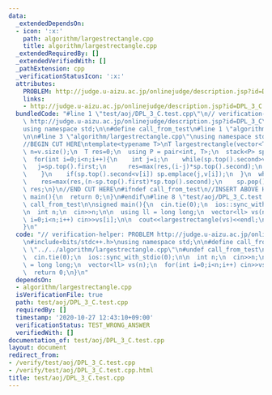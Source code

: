 ```yaml
---
data:
  _extendedDependsOn:
  - icon: ':x:'
    path: algorithm/largestrectangle.cpp
    title: algorithm/largestrectangle.cpp
  _extendedRequiredBy: []
  _extendedVerifiedWith: []
  _pathExtension: cpp
  _verificationStatusIcon: ':x:'
  attributes:
    PROBLEM: http://judge.u-aizu.ac.jp/onlinejudge/description.jsp?id=DPL_3_C
    links:
    - http://judge.u-aizu.ac.jp/onlinejudge/description.jsp?id=DPL_3_C
  bundledCode: "#line 1 \"test/aoj/DPL_3_C.test.cpp\"\n// verification-helper: PROBLEM\
    \ http://judge.u-aizu.ac.jp/onlinejudge/description.jsp?id=DPL_3_C\n\n#include<bits/stdc++.h>\n\
    using namespace std;\n\n#define call_from_test\n#line 1 \"algorithm/largestrectangle.cpp\"\
    \n\n#line 3 \"algorithm/largestrectangle.cpp\"\nusing namespace std;\n#endif\n\
    //BEGIN CUT HERE\ntemplate<typename T>\nT largestrectangle(vector<T> &v){\n  int\
    \ n=v.size();\n  T res=0;\n  using P = pair<int, T>;\n  stack<P> sp;\n  sp.emplace(-1,T(0));\n\
    \  for(int i=0;i<n;i++){\n    int j=i;\n    while(sp.top().second>v[i]){\n   \
    \   j=sp.top().first;\n      res=max(res,(i-j)*sp.top().second);\n      sp.pop();\n\
    \    }\n    if(sp.top().second<v[i]) sp.emplace(j,v[i]);\n  }\n  while(!sp.empty()){\n\
    \    res=max(res,(n-sp.top().first)*sp.top().second);\n    sp.pop();\n  }\n  return\
    \ res;\n}\n//END CUT HERE\n#ifndef call_from_test\n//INSERT ABOVE HERE\nsigned\
    \ main(){\n  return 0;\n}\n#endif\n#line 8 \"test/aoj/DPL_3_C.test.cpp\"\n#undef\
    \ call_from_test\n\nsigned main(){\n  cin.tie(0);\n  ios::sync_with_stdio(0);\n\
    \n  int n;\n  cin>>n;\n\n  using ll = long long;\n  vector<ll> vs(n);\n  for(int\
    \ i=0;i<n;i++) cin>>vs[i];\n\n  cout<<largestrectangle(vs)<<endl;\n  return 0;\n\
    }\n"
  code: "// verification-helper: PROBLEM http://judge.u-aizu.ac.jp/onlinejudge/description.jsp?id=DPL_3_C\n\
    \n#include<bits/stdc++.h>\nusing namespace std;\n\n#define call_from_test\n#include\
    \ \"../../algorithm/largestrectangle.cpp\"\n#undef call_from_test\n\nsigned main(){\n\
    \  cin.tie(0);\n  ios::sync_with_stdio(0);\n\n  int n;\n  cin>>n;\n\n  using ll\
    \ = long long;\n  vector<ll> vs(n);\n  for(int i=0;i<n;i++) cin>>vs[i];\n\n  cout<<largestrectangle(vs)<<endl;\n\
    \  return 0;\n}\n"
  dependsOn:
  - algorithm/largestrectangle.cpp
  isVerificationFile: true
  path: test/aoj/DPL_3_C.test.cpp
  requiredBy: []
  timestamp: '2020-10-27 12:43:10+09:00'
  verificationStatus: TEST_WRONG_ANSWER
  verifiedWith: []
documentation_of: test/aoj/DPL_3_C.test.cpp
layout: document
redirect_from:
- /verify/test/aoj/DPL_3_C.test.cpp
- /verify/test/aoj/DPL_3_C.test.cpp.html
title: test/aoj/DPL_3_C.test.cpp
---
```

